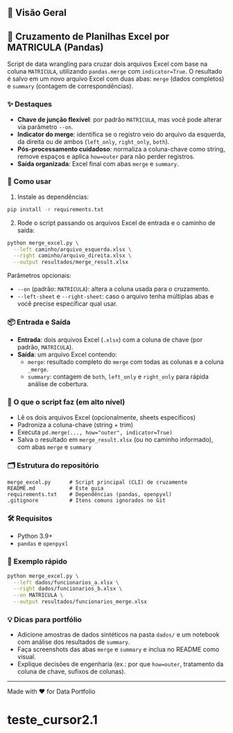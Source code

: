 ## 🧭 Visão Geral

## 🔗 Cruzamento de Planilhas Excel por MATRICULA (Pandas)

Script de data wrangling para cruzar dois arquivos Excel com base na coluna `MATRICULA`, utilizando `pandas.merge` com `indicator=True`. O resultado é salvo em um novo arquivo Excel com duas abas: `merge` (dados completos) e `summary` (contagem de correspondências).

### ✨ Destaques
- **Chave de junção flexível**: por padrão `MATRICULA`, mas você pode alterar via parâmetro `--on`.
- **Indicator do merge**: identifica se o registro veio do arquivo da esquerda, da direita ou de ambos (`left_only`, `right_only`, `both`).
- **Pós-processamento cuidadoso**: normaliza a coluna-chave como string, remove espaços e aplica `how=outer` para não perder registros.
- **Saída organizada**: Excel final com abas `merge` e `summary`.

### 🚀 Como usar
1) Instale as dependências:

```bash
pip install -r requirements.txt
```

2) Rode o script passando os arquivos Excel de entrada e o caminho de saída:

```bash
python merge_excel.py \
  --left caminho/arquivo_esquerda.xlsx \
  --right caminho/arquivo_direita.xlsx \
  --output resultados/merge_result.xlsx
```

Parâmetros opcionais:
- `--on` (padrão: `MATRICULA`): altera a coluna usada para o cruzamento.
- `--left-sheet` e `--right-sheet`: caso o arquivo tenha múltiplas abas e você precise especificar qual usar.

### 📦 Entrada e Saída
- **Entrada**: dois arquivos Excel (`.xlsx`) com a coluna de chave (por padrão, `MATRICULA`).
- **Saída**: um arquivo Excel contendo:
  - `merge`: resultado completo do `merge` com todas as colunas e a coluna `_merge`.
  - `summary`: contagem de `both`, `left_only` e `right_only` para rápida análise de cobertura.

### 🧠 O que o script faz (em alto nível)
- Lê os dois arquivos Excel (opcionalmente, sheets específicos)
- Padroniza a coluna-chave (string + trim)
- Executa `pd.merge(..., how="outer", indicator=True)`
- Salva o resultado em `merge_result.xlsx` (ou no caminho informado), com abas `merge` e `summary`

### 🗂️ Estrutura do repositório
```text
merge_excel.py      # Script principal (CLI) de cruzamento
README.md           # Este guia
requirements.txt    # Dependências (pandas, openpyxl)
.gitignore          # Itens comuns ignorados no Git
```

### 🛠️ Requisitos
- Python 3.9+
- `pandas` e `openpyxl`

### 🧪 Exemplo rápido
```bash
python merge_excel.py \
  --left dados/funcionarios_a.xlsx \
  --right dados/funcionarios_b.xlsx \
  --on MATRICULA \
  --output resultados/funcionarios_merge.xlsx
```

### 💡 Dicas para portfólio
- Adicione amostras de dados sintéticos na pasta `dados/` e um notebook com análise dos resultados de `summary`.
- Faça screenshots das abas `merge` e `summary` e inclua no README como visual.
- Explique decisões de engenharia (ex.: por que `how=outer`, tratamento da coluna de chave, sufixos de colunas).

---
Made with ❤️ for Data Portfolio

# teste_cursor2.1
